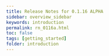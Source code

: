 ```yaml
---
title: Release Notes for 0.1.16 ALPHA
sidebar: overview_sidebar
keywords: introduction
permalink: rn_0116a.html
toc: false
tags: [getting_started]
folder: introduction
---
```


